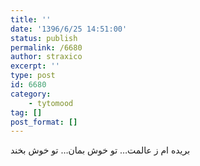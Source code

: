 ```yaml
---
title: ''
date: '1396/6/25 14:51:00'
status: publish
permalink: /6680
author: straxico
excerpt: ''
type: post
id: 6680
category:
    - tytomood
tag: []
post_format: []
---
```

بریده ام ز عالمت… تو خوش بمان… تو خوش بخند
